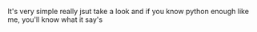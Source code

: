 It's very simple really jsut take a look and if you know python enough like me, you'll know what it say's
